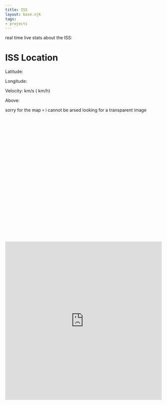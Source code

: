 ```yaml
---
title: ISS 
layout: base.njk
tags: 
- projects
---
```

<head>
<link rel="stylesheet" href="https://unpkg.com/leaflet@1.7.1/dist/leaflet.css" integrity="sha384- 
  Q0C+BLIMrHYr6fzkyX9+yVOjuk0lffvcQ/EeCNy33Pc=" crossorigin="" />
  <script src="https://unpkg.com/leaflet@1.7.1/dist/leaflet.js" integrity="sha384- 
  T6kzM/s+gRaozJZ1XkN3qSp3TgTSTpFS7wOa/S+3qOJRWxqapZG7M9AjH2JW8HpA" crossorigin=""></script>
  </head>


<p>real time live stats about the ISS:</p>
        <h1>ISS Location</h1>
        <p>Latitude: <span id="latitude"></span></p>
        <p>Longitude: <span id="longitude"></span></p>
        <p>Velocity: <span id="velocity"></span> km/s (<span id="velocity-kmh"></span> km/h)</p>
        <p>Above: <span id="nearest-country"></span></p>
        <p>sorry for the map 💀 i cannot be arsed looking for a transparent image</p>
        <div id="map" style="height: 400px;"></div>
        <iframe width="100%" height="510" src="https://www.youtube.com/embed/P9C25Un7xaM?si=NVSJHCmyIC13Y09t&amp;controls=0&autoplay=1&mute=1" title="YouTube video player" frameborder="0" allow="accelerometer; autoplay; clipboard-write; encrypted-media; gyroscope; picture-in-picture; web-share" allowfullscreen></iframe>


<script>
   const mymap = L.map('map', {
    zoomControl: false
  }).setView([0, 0], 2);
  L.tileLayer('https://{s}.tile.openstreetmap.org/{z}/{x}/{y}.png', {
    attribution: 'Map data © <a href="https://openstreetmap.org">OpenStreetMap</a> contributors',
  }).addTo(mymap);

  const issIcon = L.icon({
    iconUrl: 'https://upload.wikimedia.org/wikipedia/commons/3/33/2020-06_International_Space_Station_Configuration.png',
    iconSize: [50, 50],
    iconAnchor: [25, 25],
  });
  const issMarker = L.marker([0, 0], { icon: issIcon }).addTo(mymap);

  function updateISSLocation() {
    const url = 'https://api.wheretheiss.at/v1/satellites/25544';

    fetch(url)
      .then(response => response.json())
      .then(data => {
        const latitude = data.latitude;
        const longitude = data.longitude;
        const velocity = Math.floor(data.velocity / 3600);
        const velocityKMH = data.velocity.toFixed(2);

        document.getElementById('latitude').textContent = latitude.toFixed(2);
        document.getElementById('longitude').textContent = longitude.toFixed(2);
        document.getElementById('velocity').textContent = velocity;
        document.getElementById('velocity-kmh').textContent = velocityKMH;

        issMarker.setLatLng([latitude, longitude]);

        mymap.setView([latitude, longitude]);

        const apiKey = "e760f283b9d247a4bb6d63dac4fdd101";
        const apiUrl = `https://api.opencagedata.com/geocode/v1/json?q=${latitude}+${longitude}&key=${apiKey}`;
        fetch(apiUrl)
          .then(response => response.json())
          .then(data => {
            let countryCode = data.results[0].components.country_code;
            let countryName = data.results[0].components.country;

            if (typeof countryCode === 'undefined' || typeof countryName === 'undefined') {
              countryCode = 'OCEAN';
              countryName = 'Ocean';
            }

            const nearestCountry = `${countryName} (${countryCode})`;
            document.getElementById('nearest-country').textContent = nearestCountry;
          })
          .catch(error => console.error(error));
      })
      .catch(error => console.error(error));
  }

  setInterval(updateISSLocation, 1500);

</script>